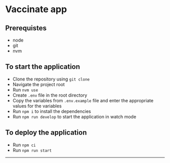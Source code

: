 # Vaccinate app

## Prerequistes

- node
- git
- nvm

## To start the application

- Clone the repository using `git clone`
- Navigate the project root
- Run `nvm use`
- Create `.env` file in the root directory
- Copy the variables from `.env.example` file and enter the appropriate values for the variables
- Run `npm i` to install the dependencies
- Run `npm run develop` to start the application in watch mode

## To deploy the application

- Run `npm ci`
- Run `npm run start`

---
